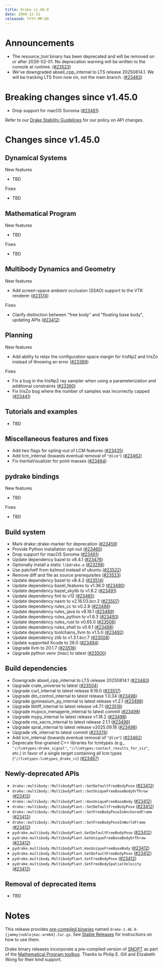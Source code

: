 ```yaml
---
title: Drake v1.46.0
date: 2099-12-31
released: YYYY-MM-DD
---
```


# Announcements

* The resource_tool binary has been deprecated and will be removed on or after 2026-02-01. No deprecation warning will be written to the console at runtime. ([#23523][_#23523])
* We've downgraded abseil_cpp_internal to LTS release 20250814.1. We will be tracking LTS from now on, not the main branch. ([#23483][_#23483])

# Breaking changes since v1.45.0

* Drop support for macOS Sonoma ([#23461][_#23461])

Refer to our [Drake Stability Guidelines](/stable.html) for our policy
on API changes.

# Changes since v1.45.0

## Dynamical Systems

<!-- <relnotes for systems go here> -->


New features

* TBD

Fixes

* TBD

## Mathematical Program

<!-- <relnotes for solvers go here> -->


New features

* TBD

Fixes

* TBD

## Multibody Dynamics and Geometry

<!-- <relnotes for geometry,multibody go here> -->


New features

* Add screen-space ambient occlusion (SSAO) support to the VTK renderer ([#23174][_#23174])

Fixes

* Clarify distinction between "free body" and "floating base body", updating APIs ([#23412][_#23412])

## Planning

<!-- <relnotes for planning go here> -->


New features

* Add ability to relax the configuration space margin for IrisNp2 and IrisZo instead of throwing an error ([#23389][_#23389])

Fixes

* Fix a bug in the IrisNp2 ray sampler when using a parameterization and additional constraints ([#23390][_#23390])
* Fix IrisZo bug where the number of samples was incorrectly capped ([#23441][_#23441])

## Tutorials and examples

<!-- <relnotes for examples,tutorials go here> -->

* TBD

## Miscellaneous features and fixes

<!-- <relnotes for common,math,lcm,lcmtypes,manipulation,perception,visualization go here> -->

* Add two flags for opting-out of LCM features ([#23435][_#23435])
* Add lcm_internal (towards eventual removal of `"@lcm"`) ([#23462][_#23462])
* Fix InertiaVisualizer for point masses ([#23464][_#23464])

## pydrake bindings

<!-- <relnotes for bindings go here> -->


New features

* TBD

Fixes

* TBD

## Build system

<!-- <relnotes for cmake,doc,setup,third_party,tools go here> -->

* Mark drake::drake-marker for deprecation ([#23459][_#23459])
* Provide Python installation opt-out ([#23460][_#23460])
* Drop support for macOS Sonoma ([#23461][_#23461])
* Update dependency bazel to v8.4.1 ([#23476][_#23476])
* Optionally install a static `libdrake.a` ([#23298][_#23298])
* Use patchelf from bzlmod instead of ubuntu ([#23522][_#23522])
* Remove diff and file as source prerequisites ([#23523][_#23523])
* Update dependency bazel to v8.4.2 ([#23514][_#23514])
* Update dependency bazel_features to v1.36.0 ([#23490][_#23490])
* Update dependency bazel_skylib to v1.8.2 ([#23491][_#23491])
* Update dependency fmt to v12 ([#23485][_#23485])
* Update dependency nasm to v2.16.03.bcr.2 ([#23507][_#23507])
* Update dependency rules_cc to v0.2.8 ([#23486][_#23486])
* Update dependency rules_java to v8.16.1 ([#23489][_#23489])
* Update dependency rules_python to v1.6.3 ([#23493][_#23493])
* Update dependency rules_rust to v0.65.0 ([#23506][_#23506])
* Update dependency rules_shell to v0.6.1 ([#23488][_#23488])
* Update dependency toolchains_llvm to v1.5.0 ([#23492][_#23492])
* Update dependency zlib to v1.3.1.bcr.7 ([#23508][_#23508])
* Update supported Xcode to 26.0 ([#23494][_#23494])
* Upgrade llvm to 20.1.7 ([#23516][_#23516])
* Upgrade python venv (mac) to latest ([#23500][_#23500])

## Build dependencies

<!-- <relnotes for workspace go here> -->

* Downgrade abseil_cpp_internal to LTS release 20250814.1 ([#23483][_#23483])
* Upgrade crate_universe to latest ([#23504][_#23504])
* Upgrade curl_internal to latest release 8.16.0 ([#23517][_#23517])
* Upgrade dm_control_internal to latest release 1.0.34 ([#23498][_#23498])
* Upgrade gymnasium_py_internal to latest release v1.2.1 ([#23498][_#23498])
* Upgrade libtiff_internal to latest release v4.7.1 ([#23518][_#23518])
* Upgrade mujoco_menagerie_internal to latest commit ([#23498][_#23498])
* Upgrade mypy_internal to latest release v1.18.2 ([#23498][_#23498])
* Upgrade ros_xacro_internal to latest release 2.1.1 ([#23498][_#23498])
* Upgrade spral_internal to latest release v2025.09.18 ([#23498][_#23498])
* Upgrade vtk_internal to latest commit ([#23374][_#23374])
* Add lcm_internal (towards eventual removal of `"@lcm"`) ([#23462][_#23462])
* Deprecate fine-grained C++ libraries for lcmtypes (e.g., `"//lcmtypes:drake_signal"`, `"//lcmtypes:contact_results_for_viz"`, etc.) in favor of a single target containing all lcm types (`"//lcmtypes:lcmtypes_drake_cc`) ([#23467][_#23467])

## Newly-deprecated APIs

* `drake::multibody::MultibodyPlant::GetDefaultFreeBodyPose` ([#23412][_#23412])
* `drake::multibody::MultibodyPlant::GetUniqueFreeBaseBodyOrThrow` ([#23412][_#23412])
* `drake::multibody::MultibodyPlant::HasUniqueFreeBaseBody` ([#23412][_#23412])
* `drake::multibody::MultibodyPlant::SetDefaultFreeBodyPose` ([#23412][_#23412])
* `drake::multibody::MultibodyPlant::SetFreeBodyPoseInAnchoredFrame` ([#23412][_#23412])
* `drake::multibody::MultibodyPlant::SetFreeBodyPoseInWorldFrame` ([#23412][_#23412])
* `pydrake.multibody.MultibodyPlant.GetDefaultFreeBodyPose` ([#23412][_#23412])
* `pydrake.multibody.MultibodyPlant.GetUniqueFreeBaseBodyOrThrow` ([#23412][_#23412])
* `pydrake.multibody.MultibodyPlant.HasUniqueFreeBaseBody` ([#23412][_#23412])
* `pydrake.multibody.MultibodyPlant.SetDefaultFreeBodyPose` ([#23412][_#23412])
* `pydrake.multibody.MultibodyPlant.SetFreeBodyPose` ([#23412][_#23412])
* `pydrake.multibody.MultibodyPlant.SetFreeBodySpatialVelocity` ([#23412][_#23412])

## Removal of deprecated items

* TBD

# Notes


This release provides [pre-compiled binaries](https://github.com/RobotLocomotion/drake/releases/tag/v1.46.0) named
``drake-1.46.0-{jammy|noble|mac-arm64}.tar.gz``. See [Stable Releases](/from_binary.html#stable-releases) for instructions on how to use them.

Drake binary releases incorporate a pre-compiled version of [SNOPT](https://ccom.ucsd.edu/~optimizers/solvers/snopt/) as part of the
[Mathematical Program toolbox](https://drake.mit.edu/doxygen_cxx/group__solvers.html). Thanks to
Philip E. Gill and Elizabeth Wong for their kind support.

<!-- <begin issue links> -->
[_#23174]: https://github.com/RobotLocomotion/drake/pull/23174
[_#23298]: https://github.com/RobotLocomotion/drake/pull/23298
[_#23374]: https://github.com/RobotLocomotion/drake/pull/23374
[_#23389]: https://github.com/RobotLocomotion/drake/pull/23389
[_#23390]: https://github.com/RobotLocomotion/drake/pull/23390
[_#23412]: https://github.com/RobotLocomotion/drake/pull/23412
[_#23435]: https://github.com/RobotLocomotion/drake/pull/23435
[_#23441]: https://github.com/RobotLocomotion/drake/pull/23441
[_#23459]: https://github.com/RobotLocomotion/drake/pull/23459
[_#23460]: https://github.com/RobotLocomotion/drake/pull/23460
[_#23461]: https://github.com/RobotLocomotion/drake/pull/23461
[_#23462]: https://github.com/RobotLocomotion/drake/pull/23462
[_#23464]: https://github.com/RobotLocomotion/drake/pull/23464
[_#23467]: https://github.com/RobotLocomotion/drake/pull/23467
[_#23476]: https://github.com/RobotLocomotion/drake/pull/23476
[_#23483]: https://github.com/RobotLocomotion/drake/pull/23483
[_#23485]: https://github.com/RobotLocomotion/drake/pull/23485
[_#23486]: https://github.com/RobotLocomotion/drake/pull/23486
[_#23488]: https://github.com/RobotLocomotion/drake/pull/23488
[_#23489]: https://github.com/RobotLocomotion/drake/pull/23489
[_#23490]: https://github.com/RobotLocomotion/drake/pull/23490
[_#23491]: https://github.com/RobotLocomotion/drake/pull/23491
[_#23492]: https://github.com/RobotLocomotion/drake/pull/23492
[_#23493]: https://github.com/RobotLocomotion/drake/pull/23493
[_#23494]: https://github.com/RobotLocomotion/drake/pull/23494
[_#23498]: https://github.com/RobotLocomotion/drake/pull/23498
[_#23500]: https://github.com/RobotLocomotion/drake/pull/23500
[_#23504]: https://github.com/RobotLocomotion/drake/pull/23504
[_#23506]: https://github.com/RobotLocomotion/drake/pull/23506
[_#23507]: https://github.com/RobotLocomotion/drake/pull/23507
[_#23508]: https://github.com/RobotLocomotion/drake/pull/23508
[_#23514]: https://github.com/RobotLocomotion/drake/pull/23514
[_#23516]: https://github.com/RobotLocomotion/drake/pull/23516
[_#23517]: https://github.com/RobotLocomotion/drake/pull/23517
[_#23518]: https://github.com/RobotLocomotion/drake/pull/23518
[_#23522]: https://github.com/RobotLocomotion/drake/pull/23522
[_#23523]: https://github.com/RobotLocomotion/drake/pull/23523
<!-- <end issue links> -->

<!--
  Current oldest_commit 5668198ad82616182cca66ecd3f22f8eca23fe35 (exclusive).
  Current newest_commit e88da8f99dfab98e113dc0e2e4abfa04fe3dd4ef (inclusive).
-->

